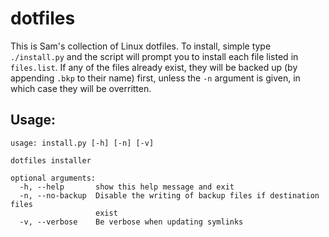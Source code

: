 dotfiles
========

This is Sam's collection of Linux dotfiles. To install, simple type
`./install.py` and the script will prompt you to install each file
listed in `files.list`. If any of the files already exist, they will
be backed up (by appending `.bkp` to their name) first, unless the `-n`
argument is given, in which case they will be overritten.

Usage:
------

```
usage: install.py [-h] [-n] [-v]

dotfiles installer

optional arguments:
  -h, --help       show this help message and exit
  -n, --no-backup  Disable the writing of backup files if destination files
                   exist
  -v, --verbose    Be verbose when updating symlinks
```
